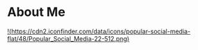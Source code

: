 # About Me

[!(https://cdn2.iconfinder.com/data/icons/popular-social-media-flat/48/Popular_Social_Media-22-512.png)](https://www.linkedin.com/in/mhshinde/)